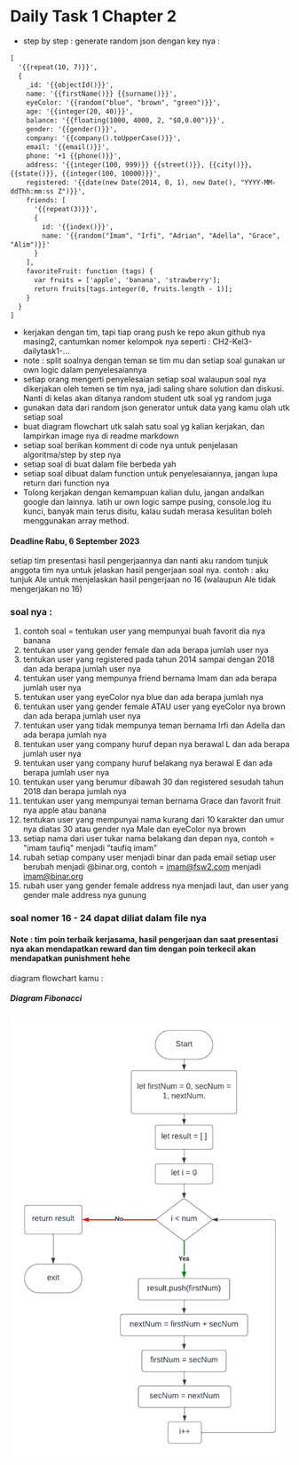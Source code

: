 # Daily Task 1 Chapter 2

- step by step :
  generate random json dengan key nya :

```
[
  '{{repeat(10, 7)}}',
  {
    _id: '{{objectId()}}',
    name: '{{firstName()}} {{surname()}}',
    eyeColor: '{{random("blue", "brown", "green")}}',
    age: '{{integer(20, 40)}}',
    balance: '{{floating(1000, 4000, 2, "$0,0.00")}}',
    gender: '{{gender()}}',
    company: '{{company().toUpperCase()}}',
    email: '{{email()}}',
    phone: '+1 {{phone()}}',
    address: '{{integer(100, 999)}} {{street()}}, {{city()}}, {{state()}}, {{integer(100, 10000)}}',
    registered: '{{date(new Date(2014, 0, 1), new Date(), "YYYY-MM-ddThh:mm:ss Z")}}',
    friends: [
      '{{repeat(3)}}',
      {
        id: '{{index()}}',
        name: '{{random("Imam", "Irfi", "Adrian", "Adella", "Grace", "Alim")}}'
      }
    ],
    favoriteFruit: function (tags) {
      var fruits = ['apple', 'banana', 'strawberry'];
      return fruits[tags.integer(0, fruits.length - 1)];
    }
  }
]
```

- kerjakan dengan tim, tapi tiap orang push ke repo akun github nya masing2, cantumkan nomer kelompok nya seperti : CH2-Kel3-dailytask1-...
- note : split soalnya dengan teman se tim mu dan setiap soal gunakan ur own logic dalam penyelesaiannya
- setiap orang mengerti penyelesaian setiap soal walaupun soal nya dikerjakan oleh temen se tim nya, jadi saling share solution dan diskusi. Nanti di kelas akan ditanya random student utk soal yg random juga
- gunakan data dari random json generator untuk data yang kamu olah utk setiap soal
- buat diagram flowchart utk salah satu soal yg kalian kerjakan, dan lampirkan image nya di readme markdown
- setiap soal berikan komment di code nya untuk penjelasan algoritma/step by step nya
- setiap soal di buat dalam file berbeda yah
- setiap soal dibuat dalam function untuk penyelesaiannya, jangan lupa return dari function nya
- Tolong kerjakan dengan kemampuan kalian dulu, jangan andalkan google dan lainnya. latih ur own logic sampe pusing, console.log itu kunci, banyak main terus disitu, kalau sudah merasa kesulitan boleh menggunakan array method.

#### Deadline Rabu, 6 September 2023

setiap tim presentasi hasil pengerjaannya dan nanti aku random tunjuk anggota tim nya untuk jelaskan hasil pengerjaan soal nya. contoh : aku tunjuk Ale untuk menjelaskan hasil pengerjaan no 16 (walaupun Ale tidak mengerjakan no 16)

### soal nya :

1. contoh soal = tentukan user yang mempunyai buah favorit dia nya banana
2. tentukan user yang gender female dan ada berapa jumlah user nya
3. tentukan user yang registered pada tahun 2014 sampai dengan 2018 dan ada berapa jumlah user nya
4. tentukan user yang mempunya friend bernama Imam dan ada berapa jumlah user nya
5. tentukan user yang eyeColor nya blue dan ada berapa jumlah nya
6. tentukan user yang gender female ATAU user yang eyeColor nya brown dan ada berapa jumlah user nya
7. tentukan user yang tidak mempunya teman bernama Irfi dan Adella dan ada berapa jumlah nya
8. tentukan user yang company huruf depan nya berawal L dan ada berapa jumlah user nya
9. tentukan user yang company huruf belakang nya berawal E dan ada berapa jumlah user nya
10. tentukan user yang berumur dibawah 30 dan registered sesudah tahun 2018 dan berapa jumlah nya
11. tentukan user yang mempunyai teman bernama Grace dan favorit fruit nya apple atau banana
12. tentukan user yang mempunyai nama kurang dari 10 karakter dan umur nya diatas 30 atau gender nya Male dan eyeColor nya brown
13. setiap nama dari user tukar nama belakang dan depan nya, contoh = "imam taufiq" menjadi "taufiq imam"
14. rubah setiap company user menjadi binar dan pada email setiap user berubah menjadi @binar.org, contoh = imam@fsw2.com menjadi imam@binar.org
15. rubah user yang gender female address nya menjadi laut, dan user yang gender male address nya gunung

### soal nomer 16 - 24 dapat diliat dalam file nya

#### Note : tim poin terbaik kerjasama, hasil pengerjaan dan saat presentasi nya akan mendapatkan reward dan tim dengan poin terkecil akan mendapatkan punishment hehe

diagram flowchart kamu :

##### Diagram Fibonacci

![diagram](./fc-fibonacci.png)
